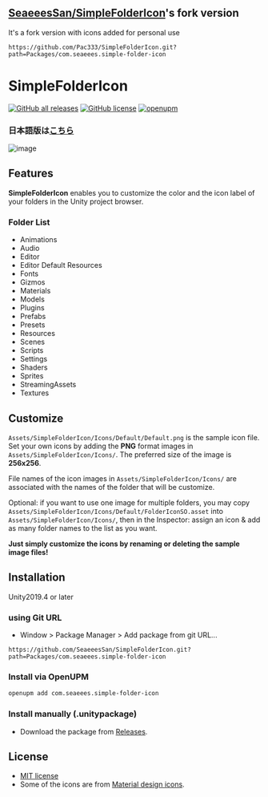 ## [SeaeeesSan/SimpleFolderIcon](https://github.com/SeaeeesSan/SimpleFolderIcon)'s fork version
It's a fork version with icons added for personal use

```
https://github.com/Pac333/SimpleFolderIcon.git?path=Packages/com.seaeees.simple-folder-icon
```

# SimpleFolderIcon

[![GitHub all releases](https://img.shields.io/github/downloads/SeaeeesSan/SimpleFolderIcon/total)](https://github.com/SeaeeesSan/SimpleFolderIcon/releases)
[![GitHub license](https://img.shields.io/github/license/SeaeeesSan/SimpleFolderIcon)](https://github.com/SeaeeesSan/SimpleFolderIcon/blob/master/LICENSE)
[![openupm](https://img.shields.io/npm/v/com.seaeees.simple-folder-icon?label=openupm&registry_uri=https://package.openupm.com)](https://openupm.com/packages/com.seaeees.simple-folder-icon/)

### 日本語版は[こちら](README_jp.md)

![image](https://github.com/user-attachments/assets/dc74f5c8-680e-427b-bc69-fe61ecf8bc0e)


## Features

**SimpleFolderIcon** enables you to customize the color and the icon label of your folders in the Unity project browser.

### Folder List

- Animations
- Audio
- Editor
- Editor Default Resources
- Fonts
- Gizmos
- Materials
- Models
- Plugins
- Prefabs
- Presets
- Resources
- Scenes
- Scripts
- Settings
- Shaders
- Sprites
- StreamingAssets
- Textures

## Customize

`Assets/SimpleFolderIcon/Icons/Default/Default.png` is the sample icon file.
Set your own icons by adding the **PNG** format images in `Assets/SimpleFolderIcon/Icons/`.
The preferred size of the image is **256x256**.

File names of the icon images in `Assets/SimpleFolderIcon/Icons/` are associated with the names of the folder that will be customize.

Optional: if you want to use one image for multiple folders, you may copy `Assets/SimpleFolderIcon/Icons/Default/FolderIconSO.asset` into `Assets/SimpleFolderIcon/Icons/`, then in the Inspector: assign an icon & add as many folder names to the list as you want.

**Just simply customize the icons by renaming or deleting the sample image files!**


 
## Installation
Unity2019.4 or later

### using Git URL
- Window > Package Manager > Add package from git URL...

```
https://github.com/SeaeeesSan/SimpleFolderIcon.git?path=Packages/com.seaeees.simple-folder-icon
```

### Install via OpenUPM
```bash
openupm add com.seaeees.simple-folder-icon
```

### Install manually (.unitypackage)
- Download the package from [Releases](https://github.com/SeaeeesSan/SimpleFolderIcon/releases).

 
## License
 
- [MIT license](https://github.com/SeaeeesSan/SimpleFolderIcon/blob/master/LICENSE)
- Some of the icons are from [Material design icons](https://fonts.google.com/icons).
